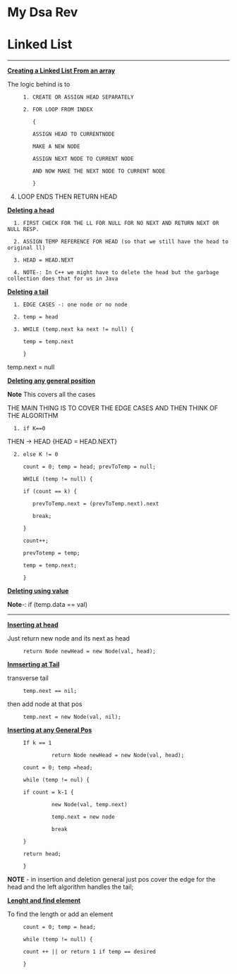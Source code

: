 # My Dsa Rev

# Linked List

******

**[Creating a Linked List From an array]()**

The logic behind is to

         1. CREATE OR ASSIGN HEAD SEPARATELY
   
         2. FOR LOOP FROM INDEX
            
            {
            
            ASSIGN HEAD TO CURRENTNODE
            
            MAKE A NEW NODE
            
            ASSIGN NEXT NODE TO CURRENT NODE
            
            AND NOW MAKE THE NEXT NODE TO CURRENT NODE
            
            }
   
4. LOOP ENDS THEN RETURN HEAD
   
**[Deleting a head]()**

      1. FIRST CHECK FOR THE LL FOR NULL FOR NO NEXT AND RETURN NEXT OR NULL RESP.
         
      2. ASSIGN TEMP REFERENCE FOR HEAD (so that we still have the head to original ll)
         
      3. HEAD = HEAD.NEXT
         
      4. NOTE-: In C++ we might have to delete the head but the garbage collection does that for us in Java
   
**[Deleting a tail]()**

      1. EDGE CASES -: one node or no node
         
      2. temp = head
         
      3. WHILE (temp.next ka next != null) {
         
         temp = temp.next
         
         }
   
   temp.next = null
   
**[Deleting any general position]()**

**Note** This covers all the cases

THE MAIN THING IS TO COVER THE EDGE CASES AND THEN THINK OF THE ALGORITHM

      1. if K==0
   
THEN -> HEAD {HEAD = HEAD.NEXT}

      2. else K != 0
         
         count = 0; temp = head; prevToTemp = null;
         
         WHILE (temp != null) {
         
         if (count == k) {
         
            prevToTemp.next = (prevToTemp.next).next
         
            break;
         
         }
         
         count++;
         
         prevTotemp = temp;
         
         temp = temp.next;
         
         }


**[Deleting using value]()**

**Note**-: if (temp.data == val)
******
**[Inserting at head]()**

Just return new node and its next as head

         return Node newHead = new Node(val, head);

**[Inmserting at Tail]()**

transverse tail 

         temp.next == nil;

then add node at that pos

         temp.next = new Node(val, nil);

**[Inserting at any General Pos]()**

         If k == 1
         
                  return Node newHead = new Node(val, head);
         
         count = 0; temp =head; 
         
         while (temp != nul) {

         if count = k-1 {

                  new Node(val, temp.next)
                  
                  temp.next = new node

                  break
         
         }

         return head;
         
         }

**NOTE** - in insertion and deletion general just pos cover the edge for the head and the left algorithm handles the tail;

**[Lenght and find element]()**

To find the length or add an element 

         count = 0; temp = head;
         
         while (temp != null) {
         
         count ++ || or return 1 if temp == desired
         
         }


